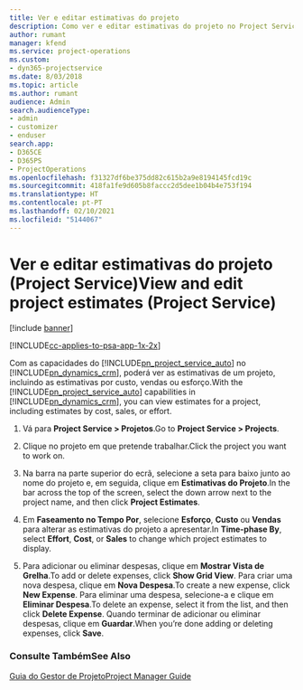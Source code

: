 ```yaml
---
title: Ver e editar estimativas do projeto
description: Como ver e editar estimativas do projeto no Project Service
author: rumant
manager: kfend
ms.service: project-operations
ms.custom:
- dyn365-projectservice
ms.date: 8/03/2018
ms.topic: article
ms.author: rumant
audience: Admin
search.audienceType:
- admin
- customizer
- enduser
search.app:
- D365CE
- D365PS
- ProjectOperations
ms.openlocfilehash: f31327df6be375dd82c615b2a9e8194145fcd19c
ms.sourcegitcommit: 418fa1fe9d605b8faccc2d5dee1b04b4e753f194
ms.translationtype: HT
ms.contentlocale: pt-PT
ms.lasthandoff: 02/10/2021
ms.locfileid: "5144067"
---
```

# <a name="view-and-edit-project-estimates-project-service"></a><span data-ttu-id="c1b35-103">Ver e editar estimativas do projeto (Project Service)</span><span class="sxs-lookup"><span data-stu-id="c1b35-103">View and edit project estimates (Project Service)</span></span>

[!include [banner](../includes/psa-now-project-operations.md)]

[!INCLUDE[cc-applies-to-psa-app-1x-2x](../includes/cc-applies-to-psa-app-1x-2x.md)]

<span data-ttu-id="c1b35-104">Com as capacidades do [!INCLUDE[pn_project_service_auto](../includes/pn-project-service-auto.md)] no [!INCLUDE[pn_dynamics_crm](../includes/pn-dynamics-crm.md)], poderá ver as estimativas de um projeto, incluindo as estimativas por custo, vendas ou esforço.</span><span class="sxs-lookup"><span data-stu-id="c1b35-104">With the [!INCLUDE[pn_project_service_auto](../includes/pn-project-service-auto.md)] capabilities in [!INCLUDE[pn_dynamics_crm](../includes/pn-dynamics-crm.md)], you can view estimates for a project, including estimates by cost, sales, or effort.</span></span>  
  
1.  <span data-ttu-id="c1b35-105">Vá para **Project Service > Projetos**.</span><span class="sxs-lookup"><span data-stu-id="c1b35-105">Go to **Project Service > Projects**.</span></span>  
  
2.  <span data-ttu-id="c1b35-106">Clique no projeto em que pretende trabalhar.</span><span class="sxs-lookup"><span data-stu-id="c1b35-106">Click the project you want to work on.</span></span>  
  
3.  <span data-ttu-id="c1b35-107">Na barra na parte superior do ecrã, selecione a seta para baixo junto ao nome do projeto e, em seguida, clique em **Estimativas do Projeto**.</span><span class="sxs-lookup"><span data-stu-id="c1b35-107">In the bar across the top of the screen, select the down arrow next to the project name, and then click **Project Estimates**.</span></span>  
  
4.  <span data-ttu-id="c1b35-108">Em **Faseamento no Tempo Por**, selecione **Esforço**, **Custo** ou **Vendas** para alterar as estimativas do projeto a apresentar.</span><span class="sxs-lookup"><span data-stu-id="c1b35-108">In **Time-phase By**, select **Effort**, **Cost**, or **Sales** to change which project estimates to display.</span></span>  
  
5.  <span data-ttu-id="c1b35-109">Para adicionar ou eliminar despesas, clique em **Mostrar Vista de Grelha**.</span><span class="sxs-lookup"><span data-stu-id="c1b35-109">To add or delete expenses, click **Show Grid View**.</span></span> <span data-ttu-id="c1b35-110">Para criar uma nova despesa, clique em **Nova Despesa**.</span><span class="sxs-lookup"><span data-stu-id="c1b35-110">To create a new expense, click **New Expense**.</span></span> <span data-ttu-id="c1b35-111">Para eliminar uma despesa, selecione-a e clique em **Eliminar Despesa**.</span><span class="sxs-lookup"><span data-stu-id="c1b35-111">To delete an expense, select it from the list, and then click **Delete Expense**.</span></span> <span data-ttu-id="c1b35-112">Quando terminar de adicionar ou eliminar despesas, clique em **Guardar**.</span><span class="sxs-lookup"><span data-stu-id="c1b35-112">When you’re done adding or deleting expenses, click **Save**.</span></span>  
  
### <a name="see-also"></a><span data-ttu-id="c1b35-113">Consulte Também</span><span class="sxs-lookup"><span data-stu-id="c1b35-113">See Also</span></span>  
 [<span data-ttu-id="c1b35-114">Guia do Gestor de Projeto</span><span class="sxs-lookup"><span data-stu-id="c1b35-114">Project Manager Guide</span></span>](../psa/project-manager-guide.md)
